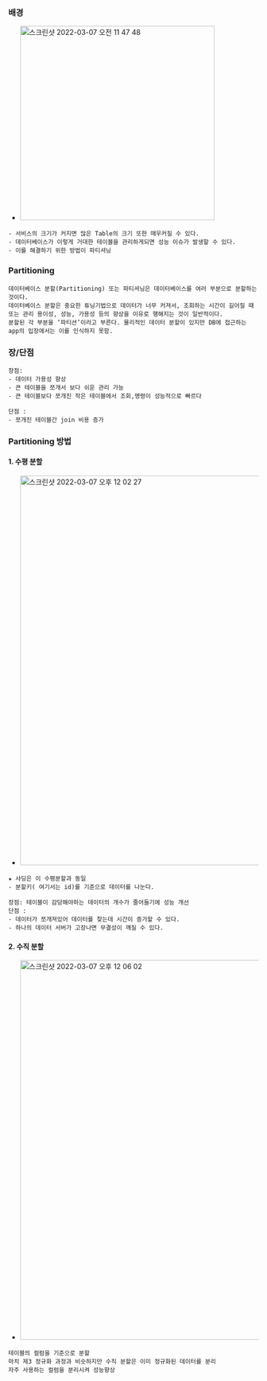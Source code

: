 ### 배경
- <img width="391" alt="스크린샷 2022-03-07 오전 11 47 48" src="https://user-images.githubusercontent.com/62214428/156959224-0f862f13-eb2a-4aad-804f-3fe07e15fe90.png">
```
- 서비스의 크기가 커지면 많은 Table의 크기 또한 매우커질 수 있다. 
- 데이터베이스가 이렇게 거대한 테이블을 관리하게되면 성능 이슈가 발생할 수 있다.
- 이를 해결하기 위한 방법이 파티셔닝
```

### Partitioning
```
데이터베이스 분할(Partitioning) 또는 파티셔닝은 데이터베이스를 여러 부분으로 분할하는 것이다. 
데이터베이스 분할은 중요한 튜닝기법으로 데이터가 너무 커져서, 조회하는 시간이 길어질 때 또는 관리 용이성, 성능, 가용성 등의 향상을 이유로 행해지는 것이 일반적이다. 
분할된 각 부분을 ‘파티션’이라고 부른다. 물리적인 데이터 분할이 있지만 DB에 접근하는 app의 입장에서는 이를 인식하지 못함. 
```

### 장/단점
```
장점:
- 데이터 가용성 향상
- 큰 테이블을 쪼개서 보다 쉬운 관리 가능
- 큰 테이블보다 쪼개진 작은 테이블에서 조회,명령이 성능적으로 빠르다

단점 :
- 쪼개진 테이블간 join 비용 증가
```

### Partitioning 방법
#### 1. 수평 분할
- <img width="784" alt="스크린샷 2022-03-07 오후 12 02 27" src="https://user-images.githubusercontent.com/62214428/156960627-5390d0d6-42a1-45e1-a0e0-7e2170fa9438.png">
```
★ 샤딩은 이 수평분할과 동일
- 분할키( 여기서는 id)를 기준으로 데이터를 나눈다.

장점: 테이블이 감당해야하는 데이터의 개수가 줄어들기에 성능 개선
단점 : 
- 데이터가 쪼개져있어 데이터를 찾는데 시간이 증가할 수 있다.
- 하나의 데이터 서버가 고장나면 무결성이 깨질 수 있다.
```
#### 2. 수직 분할
- <img width="764" alt="스크린샷 2022-03-07 오후 12 06 02" src="https://user-images.githubusercontent.com/62214428/156960943-8db26b10-e13e-476c-bf0b-37bee00f236e.png">
```
테이블의 컬럼을 기준으로 분할
마치 제3 정규화 과정과 비슷하지만 수직 분할은 이미 정규화된 데이터를 분리
자주 사용하는 컬럼을 분리시켜 성능향상
```

